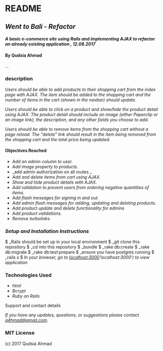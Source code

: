 # README

## _Went to Bali - Refactor_

#### _A basic e-commerce site using Rails and implementing AJAX to refactor an already existing application , 12.08.2017_

#### By Qudsia Ahmad

_..._

### description
_Users should be able to add products to their shopping cart from the index page with AJAX. The item should be added to the shopping cart and the number of items in the cart (shown in the navbar) should update._

 _Users should be able to click on a product and show/hide the product detail using AJAX. The product detail should include an image (either Paperclip or an image link), the description, and any other fields you choose to add._

 _Users should be able to remove items from the shopping cart without a page reload. The "delete" link should result in the item being removed from the shopping cart and the total price being updated._

#### Objectives Reached
* _Add an admin column to user._
* _Add image property to products._
* _add admin authorization on all routes  _
* _Add and delete items from cart using AJAX._
* _Show and hide product details with AJAX._
* _Add validation to prevent users from ordering negative quantities of items._
* _Add flash messages for signing in and out._
*  _Add admin flash messages for adding, updating and deleting products._
* _Add product update and delete functionality for admins_
* _Add product validations._
* _Remove turbolinks._




### _Setup and Installation Instructions_

$ _Rails should be set up in your local environment
$ _git clone this repository
$ _cd into this repository
$ _bundle
$ _rake db:create
$ _rake db:migrate
$ _rake db:test:prepare
$ _ensure you have postgres running
$ _rails s
$ _In your browser, go to [localhost:3000]()'localhost:3000') to view application_


### Technologies Used

* _html_
* _Bcrypt_
* _Ruby on Rails_


Support and contact details

_If you have any updates, questions, or suggestions please contact q4hmad@gmail.com._

### MIT License

(c) 2017  Qudsia Ahmad
